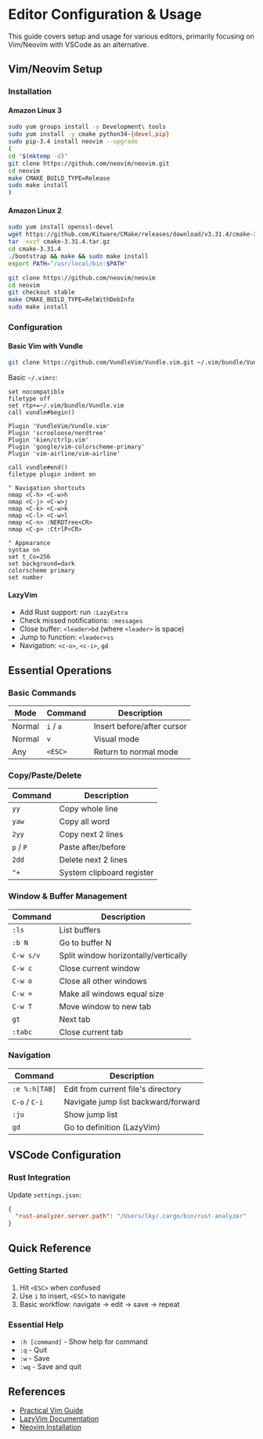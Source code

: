 # Editor Configuration & Usage

This guide covers setup and usage for various editors, primarily focusing on Vim/Neovim with VSCode as an alternative.

## Vim/Neovim Setup

### Installation

#### Amazon Linux 3
```bash
sudo yum groups install -y Development\ tools
sudo yum install -y cmake python34-{devel,pip}
sudo pip-3.4 install neovim --upgrade
(
cd "$(mktemp -d)"
git clone https://github.com/neovim/neovim.git
cd neovim
make CMAKE_BUILD_TYPE=Release
sudo make install
)
```

#### Amazon Linux 2
```bash
sudo yum install openssl-devel
wget https://github.com/Kitware/CMake/releases/download/v3.31.4/cmake-3.31.4.tar.gz
tar -xvzf cmake-3.31.4.tar.gz
cd cmake-3.31.4
./bootstrap && make && sudo make install
export PATH="/usr/local/bin:$PATH"

git clone https://github.com/neovim/neovim
cd neovim
git checkout stable
make CMAKE_BUILD_TYPE=RelWithDebInfo
sudo make install
```

### Configuration

#### Basic Vim with Vundle
```bash
git clone https://github.com/VundleVim/Vundle.vim.git ~/.vim/bundle/Vundle.vim
```

Basic `~/.vimrc`:
```vim
set nocompatible
filetype off
set rtp+=~/.vim/bundle/Vundle.vim
call vundle#begin()

Plugin 'VundleVim/Vundle.vim'
Plugin 'scrooloose/nerdtree'
Plugin 'kien/ctrlp.vim'
Plugin 'google/vim-colorscheme-primary'
Plugin 'vim-airline/vim-airline'

call vundle#end()
filetype plugin indent on

" Navigation shortcuts
nmap <C-h> <C-w>h
nmap <C-j> <C-w>j
nmap <C-k> <C-w>k
nmap <C-l> <C-w>l
nmap <C-n> :NERDTree<CR>
nmap <C-p> :CtrlP<CR>

" Appearance
syntax on
set t_Co=256
set background=dark
colorscheme primary
set number
```

#### LazyVim
- Add Rust support: run `:LazyExtra`
- Check missed notifications: `:messages`
- Close buffer: `<leader>bd` (where `<leader>` is space)
- Jump to function: `<leader>ss`
- Navigation: `<c-o>`, `<c-i>`, `gd`

## Essential Operations

### Basic Commands
| Mode | Command | Description |
|------|---------|-------------|
| Normal | `i` / `a` | Insert before/after cursor |
| Normal | `v` | Visual mode |
| Any | `<ESC>` | Return to normal mode |

### Copy/Paste/Delete
| Command | Description |
|---------|-------------|
| `yy` | Copy whole line |
| `yaw` | Copy all word |
| `2yy` | Copy next 2 lines |
| `p` / `P` | Paste after/before |
| `2dd` | Delete next 2 lines |
| `"+` | System clipboard register |

### Window & Buffer Management
| Command | Description |
|---------|-------------|
| `:ls` | List buffers |
| `:b N` | Go to buffer N |
| `C-w s/v` | Split window horizontally/vertically |
| `C-w c` | Close current window |
| `C-w o` | Close all other windows |
| `C-w =` | Make all windows equal size |
| `C-w T` | Move window to new tab |
| `gt` | Next tab |
| `:tabc` | Close current tab |

### Navigation
| Command | Description |
|---------|-------------|
| `:e %:h[TAB]` | Edit from current file's directory |
| `C-o` / `C-i` | Navigate jump list backward/forward |
| `:ju` | Show jump list |
| `gd` | Go to definition (LazyVim) |

## VSCode Configuration

### Rust Integration
Update `settings.json`:
```json
{
  "rust-analyzer.server.path": "/Users/lky/.cargo/bin/rust-analyzer"
}
```

## Quick Reference

### Getting Started
1. Hit `<ESC>` when confused
2. Use `i` to insert, `<ESC>` to navigate
3. Basic workflow: navigate → edit → save → repeat

### Essential Help
- `:h [command]` - Show help for command
- `:q` - Quit
- `:w` - Save
- `:wq` - Save and quit

## References
- [Practical Vim Guide](https://github.com/eposts/Rich/blob/master/blog/Linux/Practical%20Vim%20Edit%20Text%20at%20the%20Speed%20of%20Thought.pdf)
- [LazyVim Documentation](https://www.lazyvim.org/)
- [Neovim Installation](https://gist.github.com/kawaz/393c7f62fe6e857cc3d9) 
